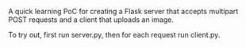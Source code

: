 A quick learning PoC for creating a Flask server that accepts multipart POST requests and a client that uploads an image. 

To try out, first run server.py, then for each request run client.py.
